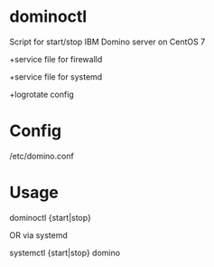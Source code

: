 dominoctl
=========

Script for start/stop IBM Domino server on CentOS 7

 +service file for firewalld
 
 +service file for systemd
 
 +logrotate config


Config
======

/etc/domino.conf


Usage
=====

dominoctl {start|stop}

OR via systemd

systemctl {start|stop} domino

